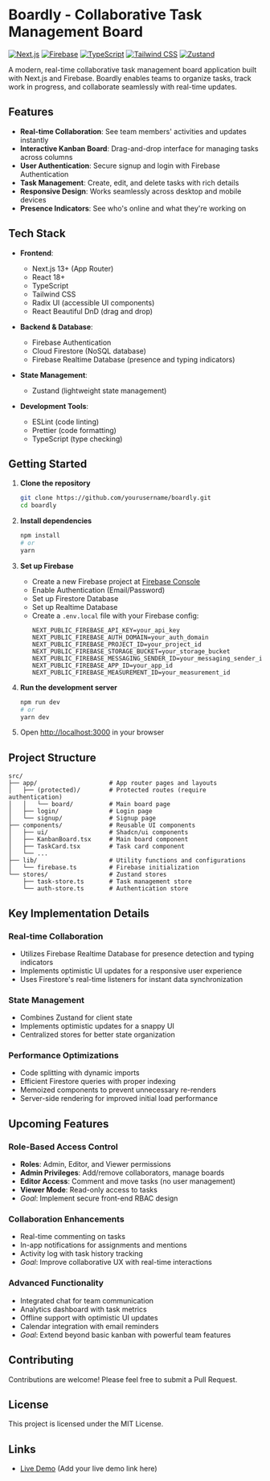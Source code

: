 # Boardly - Collaborative Task Management Board

[![Next.js](https://img.shields.io/badge/Next.js-000000?style=for-the-badge&logo=next.js&logoColor=white)](https://nextjs.org/)
[![Firebase](https://img.shields.io/badge/Firebase-FFCA28?style=for-the-badge&logo=firebase&logoColor=white)](https://firebase.google.com/)
[![TypeScript](https://img.shields.io/badge/TypeScript-3178C6?style=for-the-badge&logo=typescript&logoColor=white)](https://www.typescriptlang.org/)
[![Tailwind CSS](https://img.shields.io/badge/Tailwind_CSS-38B2AC?style=for-the-badge&logo=tailwind-css&logoColor=white)](https://tailwindcss.com/)
[![Zustand](https://img.shields.io/badge/Zustand-4B5563?style=for-the-badge&logo=react&logoColor=white)](https://zustand-demo.pmnd.rs/)

A modern, real-time collaborative task management board application built with Next.js and Firebase. Boardly enables teams to organize tasks, track work in progress, and collaborate seamlessly with real-time updates.

## Features

- **Real-time Collaboration**: See team members' activities and updates instantly
- **Interactive Kanban Board**: Drag-and-drop interface for managing tasks across columns
- **User Authentication**: Secure signup and login with Firebase Authentication
- **Task Management**: Create, edit, and delete tasks with rich details
- **Responsive Design**: Works seamlessly across desktop and mobile devices
- **Presence Indicators**: See who's online and what they're working on

## Tech Stack

- **Frontend**:
  - Next.js 13+ (App Router)
  - React 18+
  - TypeScript
  - Tailwind CSS
  - Radix UI (accessible UI components)
  - React Beautiful DnD (drag and drop)

- **Backend & Database**:
  - Firebase Authentication
  - Cloud Firestore (NoSQL database)
  - Firebase Realtime Database (presence and typing indicators)

- **State Management**:
  - Zustand (lightweight state management)

- **Development Tools**:
  - ESLint (code linting)
  - Prettier (code formatting)
  - TypeScript (type checking)

## Getting Started

1. **Clone the repository**

   ```bash
   git clone https://github.com/yourusername/boardly.git
   cd boardly
   ```

2. **Install dependencies**

   ```bash
   npm install
   # or
   yarn
   ```

3. **Set up Firebase**
   - Create a new Firebase project at [Firebase Console](https://console.firebase.google.com/)
   - Enable Authentication (Email/Password)
   - Set up Firestore Database
   - Set up Realtime Database
   - Create a `.env.local` file with your Firebase config:
     ```
     NEXT_PUBLIC_FIREBASE_API_KEY=your_api_key
     NEXT_PUBLIC_FIREBASE_AUTH_DOMAIN=your_auth_domain
     NEXT_PUBLIC_FIREBASE_PROJECT_ID=your_project_id
     NEXT_PUBLIC_FIREBASE_STORAGE_BUCKET=your_storage_bucket
     NEXT_PUBLIC_FIREBASE_MESSAGING_SENDER_ID=your_messaging_sender_id
     NEXT_PUBLIC_FIREBASE_APP_ID=your_app_id
     NEXT_PUBLIC_FIREBASE_MEASUREMENT_ID=your_measurement_id
     ```

4. **Run the development server**

   ```bash
   npm run dev
   # or
   yarn dev
   ```

5. Open [http://localhost:3000](http://localhost:3000) in your browser

## Project Structure

```
src/
├── app/                    # App router pages and layouts
│   ├── (protected)/        # Protected routes (require authentication)
│   │   └── board/          # Main board page
│   ├── login/              # Login page
│   └── signup/             # Signup page
├── components/             # Reusable UI components
│   ├── ui/                 # Shadcn/ui components
│   ├── KanbanBoard.tsx     # Main board component
│   ├── TaskCard.tsx        # Task card component
│   └── ...
├── lib/                    # Utility functions and configurations
│   └── firebase.ts         # Firebase initialization
└── stores/                 # Zustand stores
    ├── task-store.ts       # Task management store
    └── auth-store.ts       # Authentication store
```

## Key Implementation Details

### Real-time Collaboration

- Utilizes Firebase Realtime Database for presence detection and typing indicators
- Implements optimistic UI updates for a responsive user experience
- Uses Firestore's real-time listeners for instant data synchronization

### State Management

- Combines Zustand for client state
- Implements optimistic updates for a snappy UI
- Centralized stores for better state organization

### Performance Optimizations

- Code splitting with dynamic imports
- Efficient Firestore queries with proper indexing
- Memoized components to prevent unnecessary re-renders
- Server-side rendering for improved initial load performance

## Upcoming Features

### Role-Based Access Control

- **Roles**: Admin, Editor, and Viewer permissions
- **Admin Privileges**: Add/remove collaborators, manage boards
- **Editor Access**: Comment and move tasks (no user management)
- **Viewer Mode**: Read-only access to tasks
- _Goal_: Implement secure front-end RBAC design

### Collaboration Enhancements

- Real-time commenting on tasks
- In-app notifications for assignments and mentions
- Activity log with task history tracking
- _Goal_: Improve collaborative UX with real-time interactions

### Advanced Functionality

- Integrated chat for team communication
- Analytics dashboard with task metrics
- Offline support with optimistic UI updates
- Calendar integration with email reminders
- _Goal_: Extend beyond basic kanban with powerful team features

## Contributing

Contributions are welcome! Please feel free to submit a Pull Request.

## License

This project is licensed under the MIT License.

## Links

- [Live Demo](https://boardlyv1.vercel.app/) (Add your live demo link here)
